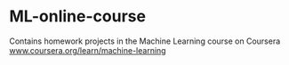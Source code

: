 # ML-online-course
Contains homework projects in the Machine Learning course on Coursera
www.coursera.org/learn/machine-learning
